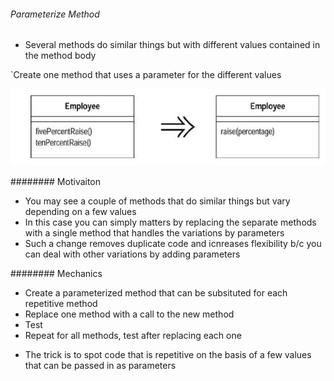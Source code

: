 ###### Parameterize Method

- Several methods do similar things but with different values contained in the method body

`Create one method that uses a parameter for the different values

![](images/figure-1.png)

######## Motivaiton

- You may see a couple of methods that do similar things but vary depending on a few values
- In this case you can simply matters by replacing the separate methods with a single method that handles the variations by parameters
- Such a change removes duplicate code and icnreases flexibility b/c you can deal with other variations by adding parameters

######## Mechanics

* Create a parameterized method that can be subsituted for each repetitive method
* Replace one method with a call to the new method
* Test
* Repeat for all methods, test after replacing each one

- The trick is to spot code that is repetitive on the basis of a few values that can be passed in as parameters
